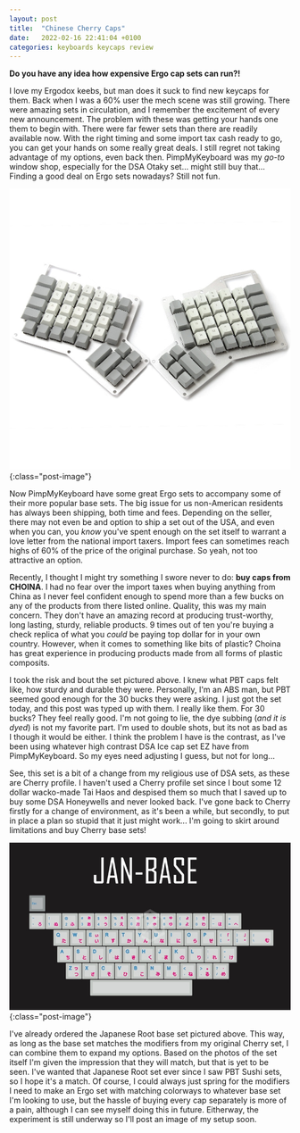 ```yaml
---
layout: post
title:  "Chinese Cherry Caps"
date:   2022-02-16 22:41:04 +0100
categories: keyboards keycaps review
---
```


__Do you have any idea how expensive Ergo cap sets can run?!__

I love my Ergodox keebs, but man does it suck to find new keycaps for them. Back when I was a 60% user the mech scene was still growing. There were amazing sets in circulation, and I remember the excitement of every new announcement. The problem with these was getting your hands one them to begin with. There were far fewer sets than there are readily available now. With the right timing and some import tax cash ready to go, you can get your hands on some really great deals. I still regret not taking advantage of my options, even back then. PimpMyKeyboard was my _go-to_ window shop, especially for the DSA Otaky set... might still buy that... Finding a good deal on Ergo sets nowadays? Still not fun.

![Cherry Profile Ergo Caps](/img/choinaCaps.jpg){:class="post-image"}

Now PimpMyKeyboard have some great Ergo sets to accompany some of their more popular base sets. The big issue for us non-American residents has always been shipping, both time and fees. Depending on the seller, there may not even be and option to ship a set out of the USA, and even when you can, you _know_ you've spent enough on the set itself to warrant a love letter from the national import taxers. Import fees can sometimes reach highs of 60% of the price of the original purchase. So yeah, not too attractive an option. 

Recently, I thought I might try something I swore never to do: __buy caps from CHOINA__. I had no fear over the import taxes when buying anything from China as I never feel confident enough to spend more than a few bucks on any of the products from there listed online. Quality, this was my main concern. They don't have an amazing record at producing trust-worthy, long lasting, sturdy, reliable products. 9 times out of ten you're buying a check replica of what you _could_ be paying top dollar for in your own country. However, when it comes to something like bits of plastic? Choina has great experience in producing products made from all forms of plastic composits. 

I took the risk and bout the set pictured above. I knew what PBT caps felt like, how sturdy and durable they were. Personally, I'm an ABS man, but PBT seemed good enough for the 30 bucks they were asking. I just got the set today, and this post was typed up with them. I really like them. For 30 bucks? They feel really good. I'm not going to lie, the dye subbing (_and it is dyed_) is not my favorite part. I'm used to double shots, but its not as bad as I though it would be either. I think the problem I have is the contrast, as I've been using whatever high contrast DSA Ice cap set EZ have from PimpMyKeyboard. So my eyes need adjusting I guess, but not for long...

See, this set is a bit of a change from my religious use of DSA sets, as these are Cherry profile. I haven't used a Cherry profile set since I bout some 12 dollar wacko-made Tai Haos and despised them so much that I saved up to buy some DSA Honeywells and never looked back. I've gone back to Cherry firstly for a change of environment, as it's been a while, but secondly, to put in place a plan so stupid that it just might work... I'm going to skirt around limitations and buy Cherry base sets! 

![Japanese Root](/img/jpBase.jpg){:class="post-image"}

I've already ordered the Japanese Root base set pictured above. This way, as long as the base set matches the modifiers from my original Cherry set, I can combine them to expand my options. Based on the photos of the set itself I'm given the impression that they will match, but that is yet to be seen. I've wanted that Japanese Root set ever since I saw PBT Sushi sets, so I hope it's a match. Of course, I could always just spring for the modifiers I need to make an Ergo set with matching colorways to whatever base set I'm looking to use, but the hassle of buying every cap separately is more of a pain, although I can see myself doing this in future. Eitherway, the experiment is still underway so I'll post an image of my setup soon. 